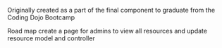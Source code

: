 
Originally created as a part of the final component to graduate from the Coding Dojo Bootcamp

Road map
create a page for admins to view all resources and update
resource model and controller